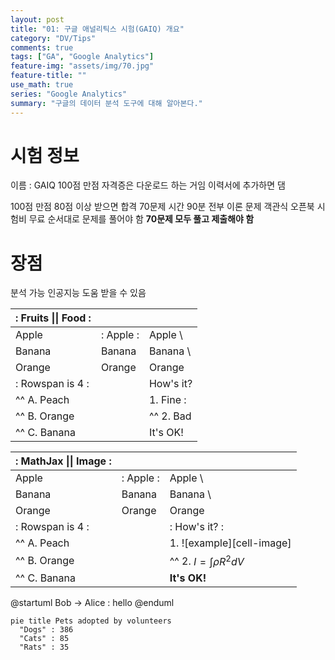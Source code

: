 ```yaml
---
layout: post
title: "01: 구글 애널리틱스 시험(GAIQ) 개요"
category: "DV/Tips"
comments: true
tags: ["GA", "Google Analytics"]
feature-img: "assets/img/70.jpg"
feature-title: ""
use_math: true
series: "Google Analytics"
summary: "구글의 데이터 분석 도구에 대해 알아본다."
---
```


# 시험 정보

이름 : GAIQ
100점 만점
자격증은 다운로드 하는 거임
이력서에 추가하면 댐

100점 만점 80점 이상 받으면 합격
70문제
시간 90분
전부 이론 문제
객관식
오픈북
시험비 무료
순서대로 문제를 풀어야 함
**70문제 모두 풀고 제출해야 함**


# 장점
분석 가능
인공지능 도움 받을 수 있음



| :        Fruits \|\| Food       : |||
| :--------- | :-------- | :--------  |
| Apple      | : Apple : | Apple      \
| Banana     |   Banana  | Banana     \
| Orange     |   Orange  | Orange     |
| :   Rowspan is 4    : || How's it?  |
|^^    A. Peach         ||   1. Fine :|
|^^    B. Orange        ||^^ 2. Bad   |
|^^    C. Banana        ||  It's OK!  |

| :                   MathJax \|\| Image                 : |||
| :------------ | :-------- | :----------------------------- |
| Apple         | : Apple : | Apple                          \
| Banana        | Banana    | Banana                         \
| Orange        | Orange    | Orange                         |
| :     Rowspan is 4     : || :        How's it?           : |
| ^^     A. Peach          ||    1. ![example][cell-image]   |
| ^^     B. Orange         || ^^ 2. $I = \int \rho R^{2} dV$ |
| ^^     C. Banana         || **It's OK!**                   |


@startuml
Bob -> Alice : hello
@enduml



```mermaid!
pie title Pets adopted by volunteers
  "Dogs" : 386
  "Cats" : 85
  "Rats" : 35
```
